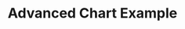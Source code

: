 ---
layout: article
title: Advanced Chart Example
description: 
  - This board contains a variety of use cases for the Advanced Chart control 
lang: en
weight: 100
isDraft: true
ref: Advanced_Charts_Example
category:
  - Demostration
  - Example
  - Charts
image: Advanced_Charts_Example_DE.png
image_thumbnail: Advanced_Charts_Example_DE_thumbnail.png
download: Advanced_Charts_Example_DE.pbmx
overview_description:
overview_benefits:
overview_data_sources:
---